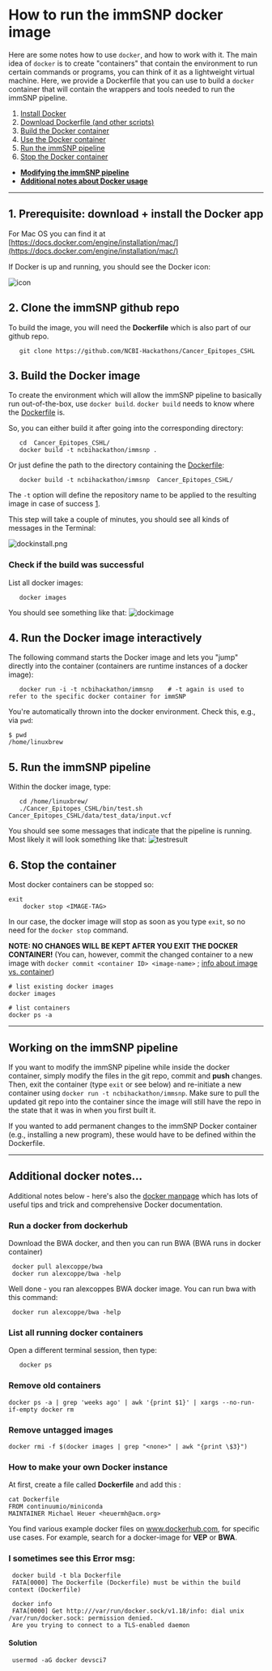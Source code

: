 How to run the immSNP docker image 
====================================

Here are some notes how to use `docker`, and how to work with it. 
The main idea of `docker` is to create "containers" that contain the environment to run certain commands or programs, you can think of it as a lightweight virtual machine.
Here, we provide a Dockerfile that you can use to build a `docker` container that will contain the wrappers and tools needed to run the immSNP pipeline.

1. [Install Docker](#inst)
2. [Download Dockerfile (and other scripts)](#git)
3. [Build the Docker container](#build)
4. [Use the Docker container](#dock)
5. [Run the immSNP pipeline](#run)
6. [Stop the Docker container](#stop)

* __[Modifying the immSNP pipeline](#mod)__
* __[Additional notes about Docker usage](#add)__

---------------------------------------------------

## 1. Prerequisite: download + install the Docker app  <a name="inst"></a>

For Mac OS you can find it at [https://docs.docker.com/engine/installation/mac/](https://docs.docker.com/engine/installation/mac/)
       
If Docker is up and running, you should see the Docker icon:

![icon](https://github.com/NCBI-Hackathons/Cancer_Epitopes_CSHL/blob/master/doc/images/dockrun.png)

## 2. Clone the immSNP github repo <a name="git"></a>

To build the image, you will need the **Dockerfile** which is also part of our github repo. 

       git clone https://github.com/NCBI-Hackathons/Cancer_Epitopes_CSHL 

## 3. Build the Docker image <a name="build"></a>

To create the environment which will allow the immSNP pipeline to basically run out-of-the-box, use `docker build`.
`docker build` needs to know where the [Dockerfile](https://github.com/NCBI-Hackathons/Cancer_Epitopes_CSHL/blob/master/Dockerfile) is.

So, you can either build it after going into the corresponding directory:
 
       cd  Cancer_Epitopes_CSHL/
       docker build -t ncbihackathon/immsnp . 

Or just define the path to the directory containing the [Dockerfile](https://github.com/NCBI-Hackathons/Cancer_Epitopes_CSHL/blob/master/Dockerfile):

       docker build -t ncbihackathon/immsnp  Cancer_Epitopes_CSHL/

The `-t` option will define the repository name to be applied to the resulting image in case of success [1](https://www.mankier.com/1/docker-build). 

This step will take a couple of minutes, you should see all kinds of messages in the Terminal:

![dockinstall.png](https://github.com/NCBI-Hackathons/Cancer_Epitopes_CSHL/blob/master/doc/images/dockinstall.png)

### Check if the build was successful 

List all docker images: 

       docker images 
       
You should see something like that:
![dockimage](https://github.com/NCBI-Hackathons/Cancer_Epitopes_CSHL/blob/master/doc/images/dockresult.png)

## 4. Run the Docker image interactively <a name="dock"></a>

The following command starts the Docker image and lets you "jump" directly into the container (containers are runtime instances of a docker image): 

       docker run -i -t ncbihackathon/immsnp    # -t again is used to refer to the specific docker container for immSNP

You're automatically thrown into the docker environment.
Check this, e.g., via `pwd`:

	$ pwd
	/home/linuxbrew
	
## 5. Run the immSNP pipeline <a name="run"></a>

Within the docker image, type:

       cd /home/linuxbrew/
       ./Cancer_Epitopes_CSHL/bin/test.sh Cancer_Epitopes_CSHL/data/test_data/input.vcf

You should see some messages that indicate that the pipeline is running.
Most likely it will look something like that:
![testresult](https://github.com/NCBI-Hackathons/Cancer_Epitopes_CSHL/blob/master/doc/images/testresult.png)

## 6. Stop the container <a name="stop"></a>

Most docker containers can be stopped so:

	exit
      	docker stop <IMAGE-TAG>

In our case, the docker image will stop as soon as you type `exit`, so no need for the `docker stop` command.

__NOTE: NO CHANGES WILL BE KEPT AFTER YOU EXIT THE DOCKER CONTAINER!__ (You can, however, commit the changed container to a new image with `docker commit <container ID> <image-name>` ; [info about image vs. container](http://stackoverflow.com/questions/23735149/docker-image-vs-container))

	# list existing docker images
	docker images
	
	# list containers
	docker ps -a

--------------------------------------------------------------

## Working on the immSNP pipeline <a name="mod"></a>

If you want to modify the immSNP pipeline while inside the docker container, simply modify the files in the git repo, commit and __push__ changes.
Then, exit the container (type `exit` or see below) and re-initiate a new container using `docker run -t ncbihackathon/immsnp`.
Make sure to pull the updated git repo into the container since the image will still have the repo in the state that it was in when you first built it.

If you wanted to add permanent changes to the immSNP Docker container (e.g., installing a new program), these would have to be defined within the Dockerfile.

------------------------------------------------------------------------------

## Additional docker notes... <a name="add"></a>

Additional notes below - here's also the [docker manpage](https://www.mankier.com/1/docker) which has lots of useful tips and trick and comprehensive Docker documentation. 

### Run a docker from dockerhub 

Download the BWA docker, and then you can run BWA (BWA runs in docker container) 

     docker pull alexcoppe/bwa  
     docker run alexcoppe/bwa -help

Well done - you ran alexcoppes BWA docker image. You can run bwa with this command:  

     docker run alexcoppe/bwa -help

### List all running docker containers 

Open a different terminal session, then type:

       docker ps 
       
       
### Remove old containers

    docker ps -a | grep 'weeks ago' | awk '{print $1}' | xargs --no-run-if-empty docker rm


### Remove untagged images

    docker rmi -f $(docker images | grep "<none>" | awk "{print \$3}")


### How to make your own Docker instance 

At first, create a file called **Dockerfile** and add this : 

	cat Dockerfile 
	FROM continuumio/miniconda
	MAINTAINER Michael Heuer <heuermh@acm.org>

You find various example docker files on www.dockerhub.com, for specific use cases.
For example, search for a docker-image for **VEP** or **BWA**.

### I sometimes see this Error msg: 

     docker build -t bla Dockerfile
     FATA[0000] The Dockerfile (Dockerfile) must be within the build context (Dockerfile)

     docker info 
     FATA[0000] Get http:///var/run/docker.sock/v1.18/info: dial unix /var/run/docker.sock: permission denied. 
     Are you trying to connect to a TLS-enabled daemon

#### Solution  

	 usermod -aG docker devsci7
           
